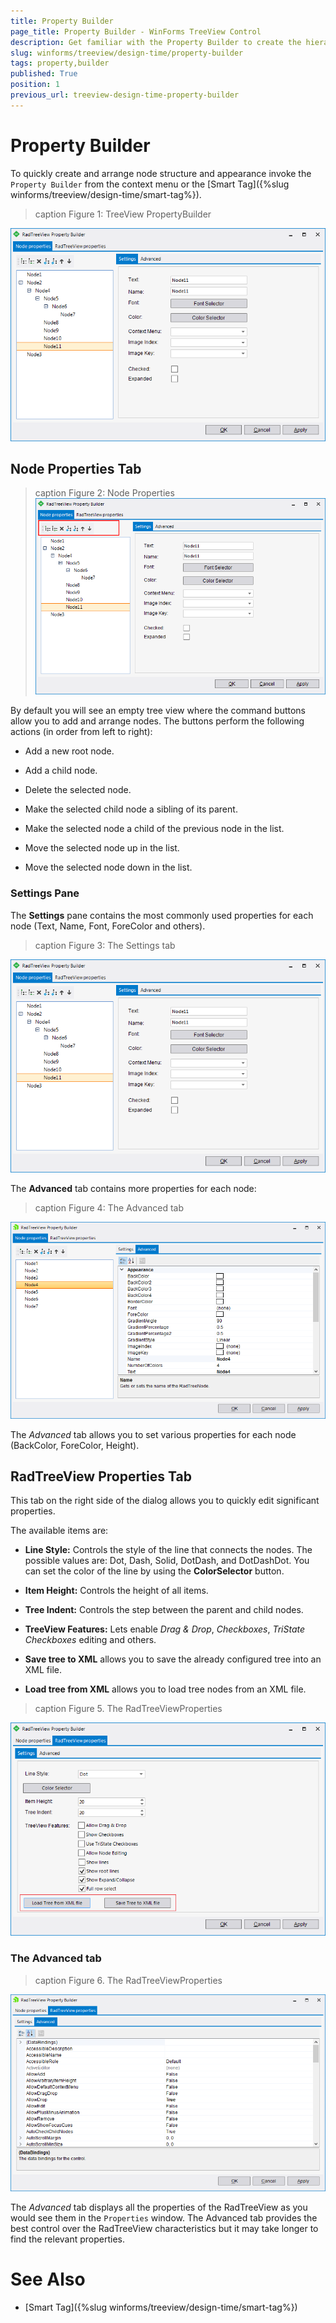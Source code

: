 ```yaml
---
title: Property Builder
page_title: Property Builder - WinForms TreeView Control
description: Get familiar with the Property Builder to create the hierarchy at design time in WinForms TreeView.
slug: winforms/treeview/design-time/property-builder
tags: property,builder
published: True
position: 1
previous_url: treeview-design-time-property-builder
---
```


# Property Builder

To quickly create and arrange node structure and appearance invoke the `Property Builder` from the context menu or the [Smart Tag]({%slug winforms/treeview/design-time/smart-tag%}).

>caption Figure 1: TreeView PropertyBuilder

![treeview-design-time-property-builder 001](images/treeview-design-time-property-builder001.png)

## Node Properties Tab

>caption Figure 2: Node Properties
![treeview-design-time-property-builder 003](images/treeview-design-time-property-builder003.png)

By default you will see an empty tree view where the command buttons allow you to add and arrange nodes. The buttons perform the following actions (in order from left to right): 

- Add a new root node.

- Add a child node.

- Delete the selected node.

- Make the selected child node a sibling of its parent.

- Make the selected node a child of the previous node in the list.

- Move the selected node up in the list.

- Move the selected node down in the list.

### Settings Pane

The __Settings__ pane contains the most commonly used properties for each node (Text, Name, Font, ForeColor and others). 

>caption Figure 3: The Settings tab

![treeview-design-time-property-builder 001](images/treeview-design-time-property-builder001.png)

The __Advanced__ tab contains more properties for each node:

>caption Figure 4: The Advanced tab

![treeview-design-time-property-builder 004](images/treeview-design-time-property-builder004.png)

The *Advanced* tab allows you to set various properties for each node (BackColor, ForeColor, Height).

## RadTreeView Properties Tab

This tab on the right side of the dialog allows you to quickly edit significant properties. 

The available items are:

* __Line Style:__ Controls the style of the line that connects the nodes. The possible values are: Dot, Dash, Solid, DotDash, and DotDashDot. You can set the color of the line by using the __ColorSelector__ button.

* __Item Height:__ Controls the height of all items.

* __Tree Indent:__ Controls the step between the parent and child nodes.

* __TreeView Features:__ Lets enable *Drag & Drop*, *Checkboxes*, *TriState Checkboxes* editing and others.

* __Save tree to XML__ allows you to save the already configured tree into an XML file.

* __Load tree from XML__ allows you to load tree nodes from an XML file.

>caption Figure 5. The RadTreeViewProperties

![treeview-design-time-property-builder 002](images/treeview-design-time-property-builder002.png)
 

### The Advanced tab

>caption Figure 6. The RadTreeViewProperties

![treeview-design-time-property-builder 006](images/treeview-design-time-property-builder006.png)

The *Advanced* tab displays all the properties of the RadTreeView as you would see them in the `Properties` window. The Advanced tab provides the best control over the RadTreeView characteristics but it may take longer to find the relevant properties.

# See Also
* [Smart Tag]({%slug winforms/treeview/design-time/smart-tag%})

